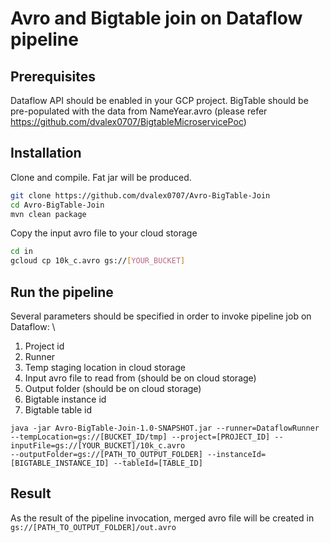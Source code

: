 # Avro and Bigtable join on Dataflow pipeline

## Prerequisites
Dataflow API should be enabled in your GCP project.
BigTable should be pre-populated with the data from NameYear.avro (please refer https://github.com/dvalex0707/BigtableMicroservicePoc)

## Installation
Clone and compile. Fat jar will be produced.
```bash
git clone https://github.com/dvalex0707/Avro-BigTable-Join
cd Avro-BigTable-Join
mvn clean package
```
Copy the input avro file to your cloud storage
```bash
cd in
gcloud cp 10k_c.avro gs://[YOUR_BUCKET]
```

## Run the pipeline
Several parameters should be specified in order to invoke pipeline job on Dataflow: \
1. Project id
1. Runner
1. Temp staging location in cloud storage
1. Input avro file to read from (should be on cloud storage)
1. Output folder (should be on cloud storage)
1. Bigtable instance id
1. Bigtable table id
```
java -jar Avro-BigTable-Join-1.0-SNAPSHOT.jar --runner=DataflowRunner 
--tempLocation=gs://[BUCKET_ID/tmp] --project=[PROJECT_ID] --inputFile=gs://[YOUR_BUCKET]/10k_c.avro 
--outputFolder=gs://[PATH_TO_OUTPUT_FOLDER] --instanceId=[BIGTABLE_INSTANCE_ID] --tableId=[TABLE_ID]
```

## Result
As the result of the pipeline invocation, merged avro file will be created in `gs://[PATH_TO_OUTPUT_FOLDER]/out.avro`